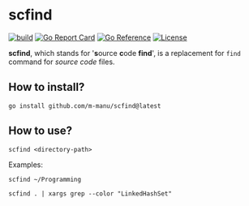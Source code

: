 # scfind

[![build](https://github.com/m-manu/scfind/actions/workflows/build.yml/badge.svg)](https://github.com/m-manu/scfind/actions/workflows/build.yml)
[![Go Report Card](https://goreportcard.com/badge/github.com/m-manu/scfind)](https://goreportcard.com/report/github.com/m-manu/scfind)
[![Go Reference](https://pkg.go.dev/badge/github.com/m-manu/scfind.svg)](https://pkg.go.dev/github.com/m-manu/scfind)
[![License](https://img.shields.io/badge/License-Apache%202-blue.svg)](./LICENSE)

**scfind**, which stands for '**s**ource **c**ode **find**', is a replacement for `find` command for _source code_
files.

## How to install?

```shell
go install github.com/m-manu/scfind@latest
```

## How to use?

```shell
scfind <directory-path> 
```

Examples:

```shell
scfind ~/Programming
```

```shell
scfind . | xargs grep --color "LinkedHashSet"
```
